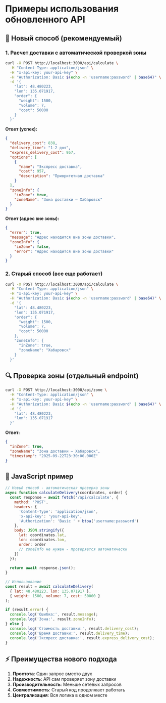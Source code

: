 # Примеры использования обновленного API

## 🚀 Новый способ (рекомендуемый)

### 1. Расчет доставки с автоматической проверкой зоны

```bash
curl -X POST http://localhost:3000/api/calculate \
  -H "Content-Type: application/json" \
  -H "x-api-key: your-api-key" \
  -H "Authorization: Basic $(echo -n 'username:password' | base64)" \
  -d '{
    "lat": 48.480223,
    "lon": 135.071917,
    "order": {
      "weight": 1500,
      "volume": 7,
      "cost": 50000
    }
  }'
```

**Ответ (успех):**
```json
{
  "delivery_cost": 838,
  "delivery_time": "1-2 дня",
  "express_delivery_cost": 957,
  "options": [
    {
      "name": "Экспресс доставка",
      "cost": 957,
      "description": "Приоритетная доставка"
    }
  ],
  "zoneInfo": {
    "inZone": true,
    "zoneName": "Зона доставки — Хабаровск"
  }
}
```

**Ответ (адрес вне зоны):**
```json
{
  "error": true,
  "message": "Адрес находится вне зоны доставки",
  "zoneInfo": {
    "inZone": false,
    "error": "Адрес находится вне зоны доставки"
  }
}
```

### 2. Старый способ (все еще работает)

```bash
curl -X POST http://localhost:3000/api/calculate \
  -H "Content-Type: application/json" \
  -H "x-api-key: your-api-key" \
  -H "Authorization: Basic $(echo -n 'username:password' | base64)" \
  -d '{
    "lat": 48.480223,
    "lon": 135.071917,
    "order": {
      "weight": 1500,
      "volume": 7,
      "cost": 50000
    },
    "zoneInfo": {
      "inZone": true,
      "zoneName": "Хабаровск"
    }
  }'
```

## 🔍 Проверка зоны (отдельный endpoint)

```bash
curl -X POST http://localhost:3000/api/zone \
  -H "Content-Type: application/json" \
  -H "x-api-key: your-api-key" \
  -H "Authorization: Basic $(echo -n 'username:password' | base64)" \
  -d '{
    "lat": 48.480223,
    "lon": 135.071917
  }'
```

**Ответ:**
```json
{
  "inZone": true,
  "zoneName": "Зона доставки — Хабаровск",
  "timestamp": "2025-09-22T23:30:00.000Z"
}
```

## 📝 JavaScript пример

```javascript
// Новый способ - автоматическая проверка зоны
async function calculateDelivery(coordinates, order) {
  const response = await fetch('/api/calculate', {
    method: 'POST',
    headers: {
      'Content-Type': 'application/json',
      'x-api-key': 'your-api-key',
      'Authorization': 'Basic ' + btoa('username:password')
    },
    body: JSON.stringify({
      lat: coordinates.lat,
      lon: coordinates.lon,
      order: order
      // zoneInfo не нужен - проверяется автоматически
    })
  });
  
  return await response.json();
}

// Использование
const result = await calculateDelivery(
  { lat: 48.480223, lon: 135.071917 },
  { weight: 1500, volume: 7, cost: 50000 }
);

if (result.error) {
  console.log('Ошибка:', result.message);
  console.log('Зона:', result.zoneInfo);
} else {
  console.log('Стоимость доставки:', result.delivery_cost);
  console.log('Время доставки:', result.delivery_time);
  console.log('Экспресс доставка:', result.express_delivery_cost);
}
```

## ⚡ Преимущества нового подхода

1. **Простота**: Один запрос вместо двух
2. **Надежность**: API сам проверяет зону доставки
3. **Производительность**: Меньше сетевых запросов
4. **Совместимость**: Старый код продолжает работать
5. **Централизация**: Вся логика в одном месте
